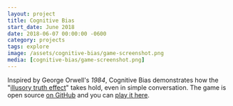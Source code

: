 ```yaml
---
layout: project
title: Cognitive Bias
start_date: June 2018
date: 2018-06-07 00:00:00 -0600
category: projects
tags: explore
image: /assets/cognitive-bias/game-screenshot.png
media: [cognitive-bias/game-screenshot.png]
---
```

Inspired by George Orwell's _1984_, Cognitive Bias demonstrates how the "[illusory truth effect][effect]" takes hold, even in simple conversation. The game is open source [on GitHub][github] and you can [play it here][game].

[effect]: https://en.wikipedia.org/wiki/Illusory_truth_effect
[github]: https://github.com/JohnStarich/cognitive-bias
[game]: https://johnstarich.com/cognitive-bias
